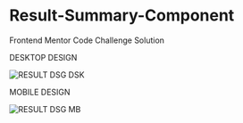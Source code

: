 # Result-Summary-Component
Frontend Mentor Code Challenge Solution

DESKTOP DESIGN

![RESULT DSG DSK](https://github.com/Tksmith-guru/Result-Summary-Component/assets/122574849/fb2cec72-0d18-4a10-9539-3defcba48f12)

MOBILE DESIGN

![RESULT DSG MB](https://github.com/Tksmith-guru/Result-Summary-Component/assets/122574849/df0fb72f-a489-4c1e-9ff0-469095d8a8a9)
